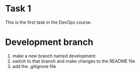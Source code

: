 # Task 1

This is the first task in the DevOps course.

# Development branch 

1. make a new branch named development
2. switch to that branch and make changes to the README file
3. add the .gitignore file

